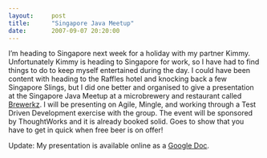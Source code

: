 ```yaml
---
layout:     post
title:      "Singapore Java Meetup"
date:       2007-09-07 20:20:00
---
```


I’m heading to Singapore next week for a holiday with my partner Kimmy. Unfortunately Kimmy is heading to Singapore for work, so I have had to find things to do to keep myself entertained during the day. I could have been content with heading to the Raffles hotel and knocking back a few Singapore Slings, but I did one better and organised to give a presentation at the Singapore Java Meetup at a microbrewery and restaurant called [Brewerkz](https://www.brewerkz.com/). I will be presenting on Agile, Mingle, and working through a Test Driven Development exercise with the group. The event will be sponsored by ThoughtWorks and it is already booked solid. Goes to show that you have to get in quick when free beer is on offer!

Update: My presentation is available online as a [Google Doc](https://docs.google.com/Present?docid=dhk3jdgh_1hdgb3g).
